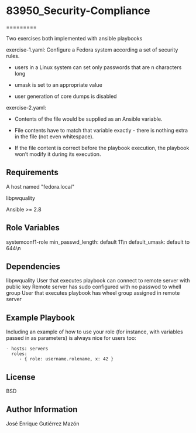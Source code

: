 # 83950_Security-Compliance

=========

Two exercises both implemented with ansible playbooks

exercise-1.yaml:
Configure a Fedora system according a set of security rules.

  * users in a Linux system can set only passwords that are n characters long

  * umask is set to an appropriate value

  * user generation of core dumps is disabled

exercise-2.yaml:
  * Contents of the file would be supplied as an Ansible variable.

  * File contents have to match that variable exactly - there is nothing extra in the file (not even whitespace).

  * If the file content is correct before the playbook execution, the playbook won’t modify it during its execution.

Requirements
------------

A host named "fedora.local"

libpwquality

Ansible >= 2.8

Role Variables
--------------
systemconf1-role
    min_passwd_length: default 11\n
    default_umask: default to 644\n

Dependencies
------------

libpwquality
User that executes playbook can connect to remote server with public key
Remote server has sudo configured with no passwod to whell group 
User that executes playbook has wheel group assigned in remote server

Example Playbook
----------------

Including an example of how to use your role (for instance, with variables passed in as parameters) is always nice for users too:

    - hosts: servers
      roles:
         - { role: username.rolename, x: 42 }

License
-------

BSD

Author Information
------------------

José Enrique Gutiérrez Mazón

